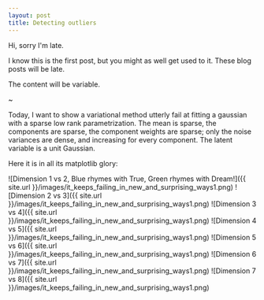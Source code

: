 ```yaml
---
layout: post
title: Detecting outliers
---
```

Hi, sorry I'm late.

I know this is the first post, but you might as well get used to it. These blog posts will be late. 

The content will be variable. 

~

Today, I want to show a variational method utterly fail at fitting a gaussian with a sparse low rank parametrization. The mean is sparse, the components are sparse, the component weights are sparse; only the noise variances are dense, and increasing for every component. The latent variable is a unit Gaussian.

Here it is in all its matplotlib glory:


![Dimension 1 vs 2, Blue rhymes with True, Green rhymes with Dream!]({{ site.url }}/images/it_keeps_failing_in_new_and_surprising_ways1.png)
![Dimension 2 vs 3]({{ site.url }}/images/it_keeps_failing_in_new_and_surprising_ways1.png)
![Dimension 3 vs 4]({{ site.url }}/images/it_keeps_failing_in_new_and_surprising_ways1.png)
![Dimension 4 vs 5]({{ site.url }}/images/it_keeps_failing_in_new_and_surprising_ways1.png)
![Dimension 5 vs 6]({{ site.url }}/images/it_keeps_failing_in_new_and_surprising_ways1.png)
![Dimension 6 vs 7]({{ site.url }}/images/it_keeps_failing_in_new_and_surprising_ways1.png)
![Dimension 7 vs 8]({{ site.url }}/images/it_keeps_failing_in_new_and_surprising_ways1.png)


